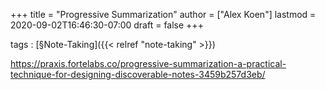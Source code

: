 +++
title = "Progressive Summarization"
author = ["Alex Koen"]
lastmod = 2020-09-02T16:46:30-07:00
draft = false
+++

tags
: [§Note-Taking]({{< relref "note-taking" >}})

<https://praxis.fortelabs.co/progressive-summarization-a-practical-technique-for-designing-discoverable-notes-3459b257d3eb/>
